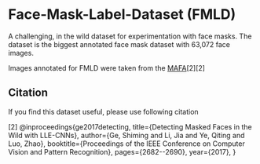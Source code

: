 # Face-Mask-Label-Dataset (FMLD)
A challenging, in the wild dataset for experimentation with face masks. The dataset is the biggest annotated face mask dataset with 63,072 face images.

Images annotated for FMLD were taken from the [MAFA](https://imsg.ac.cn/research/maskedface.html)[2][2]


## Citation
If you find this dataset useful, please use following citation

[2] @inproceedings{ge2017detecting,
  title={Detecting Masked Faces in the Wild with LLE-CNNs},
  author={Ge, Shiming and Li, Jia and Ye, Qiting and Luo, Zhao},
  booktitle={Proceedings of the IEEE Conference on Computer Vision and Pattern Recognition},
  pages={2682--2690},
  year={2017},
}

